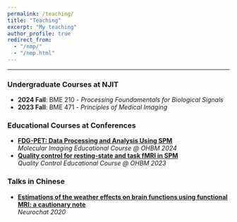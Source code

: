 ```yaml
---
permalink: /teaching/
title: "Teaching"
excerpt: "My teaching"
author_profile: true
redirect_from: 
  - "/nmp/"
  - "/nmp.html"
---
```


------
### Undergraduate Courses at NJIT
- **2024 Fall**: BME 210 - *Processing Foundamentals for Biological Signals*
- **2023 Fall**: BME 471 - *Principles of Medical Imaging*

### Educational Courses at Conferences
- **[FDG-PET: Data Processing and Analysis Using SPM](https://www.youtube.com/watch?v=ZA3rXMfXu1Y&t=1635s)**\
  *Molecular Imaging Educational Course @ OHBM 2024*
- **[Quality control for resting-state and task fMRI in SPM](https://www.youtube.com/watch?v=EZryPk64qRQ)**\
  *Quality Control Educational Course @ OHBM 2023*

### Talks in Chinese
- **[Estimations of the weather effects on brain functions using functional MRI: a cautionary note](https://www.bilibili.com/video/BV1st4y117FB/)**\
  *Neurochat 2020*
